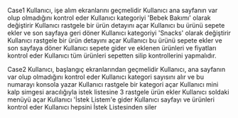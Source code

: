 Case1
Kullanıcı, işe alım ekranlarını geçmelidir
Kullanıcı ana sayfanın var olup olmadığını kontrol eder
Kullanıcı kategoriyi 'Bebek Bakımı' olarak değiştirir
Kullanıcı rastgele bir ürün detayını açar
Kullanıcı bu ürünü sepete ekler ve son sayfaya geri döner Kullanıcı kategoriyi 'Snacks' olarak değiştirir
Kullanıcı rastgele bir ürün detayını açar
Kullanıcı bu ürünü sepete ekler ve son sayfaya döner
Kullanıcı sepete gider ve eklenen ürünleri ve fiyatları kontrol eder
Kullanıcı tüm ürünleri sepetten silip kontrollerini yapmalıdır.




Case2
Kullanıcı, başlangıç ​​ekranlarından geçmelidir Kullanıcı, ana sayfanın var olup olmadığını kontrol eder
Kullanıcı kategori sayısını alır ve bu numarayı konsola yazar
Kullanıcı rastgele bir kategori açar
Kullanıcı mini kalp simgesi aracılığıyla istek listesine 3 rastgele ürün ekler Kullanıcı soldaki menüyü açar
Kullanıcı 'İstek Listem'e gider
Kullanıcı sayfayı ve ürünleri kontrol eder
Kullanıcı hepsini İstek Listesinden siler
